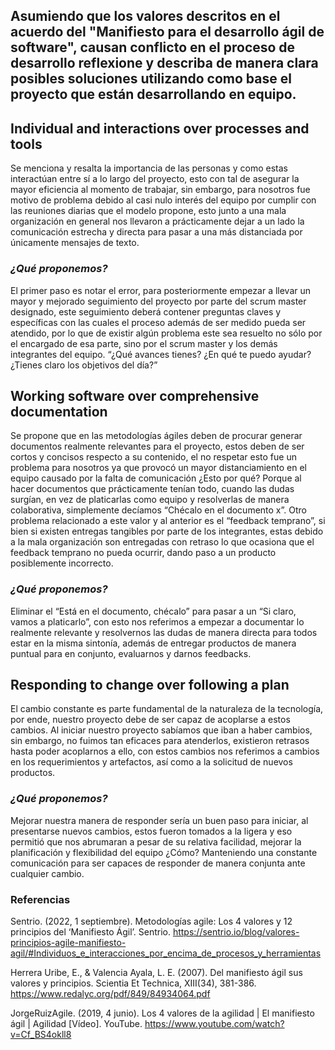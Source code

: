 ## Asumiendo que los valores descritos en el acuerdo del "Manifiesto para el desarrollo ágil de software", causan conflicto en el proceso de desarrollo reflexione y describa de manera clara posibles soluciones utilizando como base el proyecto que están desarrollando en equipo.

## Individual and interactions over processes and tools
Se menciona y resalta la importancia de las personas y como estas interactúan entre sí a lo largo del proyecto, esto con tal de asegurar la mayor eficiencia al momento de trabajar, sin embargo, para nosotros fue motivo de problema debido al casi nulo interés del equipo por cumplir con las reuniones diarias que el modelo propone, esto junto a una mala organización en general nos llevaron a prácticamente dejar a un lado la comunicación estrecha y directa para pasar a una más distanciada por únicamente mensajes de texto.
### *¿Qué proponemos?*
El primer paso es notar el error, para posteriormente empezar a llevar un mayor y mejorado seguimiento del proyecto por parte del scrum master designado, este seguimiento deberá contener preguntas claves y específicas con las cuales el proceso además de ser medido pueda ser atendido, por lo que de existir algún problema este sea resuelto no sólo por el encargado de esa parte, sino por el scrum master y los demás integrantes del equipo.
“¿Qué avances tienes? ¿En qué te puedo ayudar? ¿Tienes claro los objetivos del día?”

## Working software over comprehensive documentation
Se propone que en las metodologías ágiles deben de procurar generar documentos realmente relevantes para el proyecto, estos deben de ser cortos y concisos respecto a su contenido, el no respetar esto fue un problema para nosotros ya que provocó un mayor distanciamiento en el equipo causado por la falta de comunicación ¿Esto por qué? Porque al hacer documentos que prácticamente tenían todo, cuando las dudas surgían, en vez de platicarlas como equipo y resolverlas de manera colaborativa, simplemente decíamos “Chécalo en el documento x”. Otro problema relacionado a este valor y al anterior es el “feedback temprano”, si bien si existen entregas tangibles por parte de los integrantes, estas debido a la mala organización son entregadas con retraso lo que ocasiona que el feedback temprano no pueda ocurrir, dando paso a un producto posiblemente incorrecto.
### *¿Qué proponemos?*
Eliminar el “Está en el documento, chécalo” para pasar a un “Si claro, vamos a platicarlo”, con esto nos referimos a empezar a documentar lo realmente relevante y resolvernos las dudas de manera directa para todos estar en la misma sintonía, además de entregar productos de manera puntual para en conjunto, evaluarnos y darnos feedbacks.

## Responding to change over following a plan
El cambio constante es parte fundamental de la naturaleza de la tecnología, por ende, nuestro proyecto debe de ser capaz de acoplarse a estos cambios. Al iniciar nuestro proyecto sabíamos que iban a haber cambios, sin embargo, no fuimos tan eficaces para atenderlos, existieron retrasos hasta poder acoplarnos a ello, con estos cambios nos referimos a cambios en los requerimientos y artefactos, así como a la solicitud de nuevos productos.
### *¿Qué proponemos?*

Mejorar nuestra manera de responder sería un buen paso para iniciar, al presentarse nuevos cambios, estos fueron tomados a la ligera y eso permitió que nos abrumaran a pesar de su relativa facilidad, mejorar la planificación y flexibilidad del equipo ¿Cómo? Manteniendo una constante comunicación para ser capaces de responder de manera conjunta ante cualquier cambio.

### Referencias
Sentrio. (2022, 1 septiembre). Metodologías agile: Los 4 valores y 12 principios del ‘Manifiesto Ágil’. Sentrio. https://sentrio.io/blog/valores-principios-agile-manifiesto-agil/#Individuos_e_interacciones_por_encima_de_procesos_y_herramientas

Herrera Uribe, E., & Valencia Ayala, L. E.  (2007). Del manifiesto ágil sus valores y principios. Scientia Et Technica, XIII(34), 381-386. 
https://www.redalyc.org/pdf/849/84934064.pdf

JorgeRuizAgile. (2019, 4 junio). Los 4 valores de la agilidad | El manifiesto ágil | Agilidad [Vídeo]. YouTube.
https://www.youtube.com/watch?v=Cf_BS4okll8





